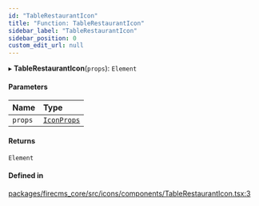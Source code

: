 ```yaml
---
id: "TableRestaurantIcon"
title: "Function: TableRestaurantIcon"
sidebar_label: "TableRestaurantIcon"
sidebar_position: 0
custom_edit_url: null
---
```


▸ **TableRestaurantIcon**(`props`): `Element`

#### Parameters

| Name | Type |
| :------ | :------ |
| `props` | [`IconProps`](../types/IconProps.md) |

#### Returns

`Element`

#### Defined in

[packages/firecms_core/src/icons/components/TableRestaurantIcon.tsx:3](https://github.com/FireCMSco/firecms/blob/d45f3739/packages/firecms_core/src/icons/components/TableRestaurantIcon.tsx#L3)
